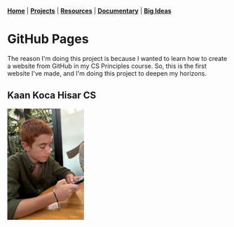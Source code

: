 **[Home](README.md)** | **[Projects](Projects.md)** | **[Resources](Resources.md)** | **[Documentary](Documentary.md)** | **[Big Ideas](Big_Ideas.md)**

# GitHub Pages

The reason I'm doing this project is because I wanted to learn how to create a website from GitHub in my CS Principles course. So, this is the first website I've made, and I'm doing this project to deepen my horizons. 

## Kaan Koca Hisar CS

<img src="IMG_1866.jpeg" width="175">

<br>
